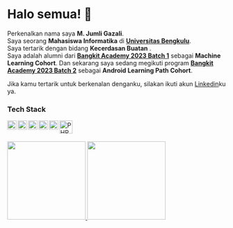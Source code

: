 # Halo semua! 👋

Perkenalkan nama saya **M. Jumli Gazali**.\
Saya seorang **Mahasiswa Informatika** di [**Universitas Bengkulu**](https://www.unib.ac.id/).\
Saya tertarik dengan bidang **Kecerdasan Buatan** .\
Saya adalah alumni dari [**Bangkit Academy 2023 Batch 1**](https://grow.google/intl/id_id/bangkit/?tab=machine-learning) sebagai **Machine Learning Cohort**.
Dan sekarang saya sedang megikuti program [**Bangkit Academy 2023 Batch 2**](https://grow.google/intl/id_id/bangkit/?tab=mobile-development) sebagai **Android Learning Path Cohort**.

Jika kamu tertarik untuk berkenalan denganku, silakan ikuti akun [Linkedin](https://www.linkedin.com/in/m-jumli-gazali-319bb2255/)ku ya.
 
 
 ### Tech Stack
  <a href="#"><img align="left" alt="Python" title="Python" width="21px" src="https://upload.wikimedia.org/wikipedia/commons/c/c3/Python-logo-notext.svg" /></a>
  <a href="#"><img align="left" alt="Java" title="Java" width="21px" src="https://icons.iconarchive.com/icons/tatice/cristal-intense/128/Java-icon.png" /></a>
  <a href="#"><img align="left" alt="HTML5" title="HTML5" width="21px" src="https://www.w3.org/html/logo/downloads/HTML5_Badge_512.png" /></a>
  <a href="#"><img align="left" alt="CSS3" title="CSS3" width="21px" src="https://cdn-icons-png.flaticon.com/512/732/732190.png" /></a>
  <a href="#"><img align="left" alt="JavaScript" title="JavaScript" width="21px" src="https://upload.wikimedia.org/wikipedia/commons/9/99/Unofficial_JavaScript_logo_2.svg" /></a>
   <a href="#"><img align="left" alt="PHP" title="PHP" width="30px" src="https://upload.wikimedia.org/wikipedia/commons/2/27/PHP-logo.svg" /></a>
 
 <br>
  <br>
 
 
<p align="left">
<a href="https://github.com/jumli-gazali">
  <img height="180em" src="https://github-readme-stats-eight-theta.vercel.app/api?username=jumli-gazali&show_icons=true&theme=algolia&include_all_commits=true&count_private=true"/>
  <img height="180em" src="https://github-readme-stats-eight-theta.vercel.app/api/top-langs/?username=jumli-gazali&layout=compact&langs_count=8&theme=algolia"/>

</a>
</p>
